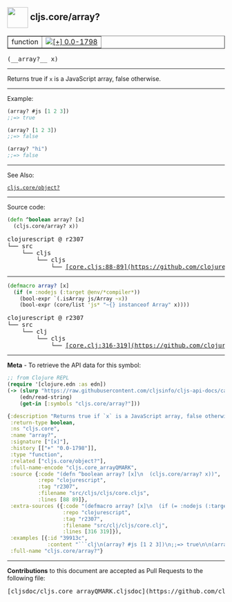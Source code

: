 ## <img width="48px" valign="middle" src="http://i.imgur.com/Hi20huC.png"> cljs.core/array?

 <table border="1">
<tr>

<td>function</td>
<td><a href="https://github.com/cljsinfo/cljs-api-docs/tree/0.0-1798"><img valign="middle" alt="[+] 0.0-1798" src="https://img.shields.io/badge/+-0.0--1798-lightgrey.svg"></a> </td>
</tr>
</table>

 <samp>
(__array?__ x)<br>
</samp>

---

Returns true if `x` is a JavaScript array, false otherwise.

---

Example:

```clj
(array? #js [1 2 3])
;;=> true

(array? [1 2 3])
;;=> false

(array? "hi")
;;=> false
```

---

See Also:

[`cljs.core/object?`](cljs.core_objectQMARK.md)<br>

---


Source code:

```clj
(defn ^boolean array? [x]
  (cljs.core/array? x))
```

 <pre>
clojurescript @ r2307
└── src
    └── cljs
        └── cljs
            └── <ins>[core.cljs:88-89](https://github.com/clojure/clojurescript/blob/r2307/src/cljs/cljs/core.cljs#L88-L89)</ins>
</pre>


---

```clj
(defmacro array? [x]
  (if (= :nodejs (:target @env/*compiler*))
    (bool-expr `(.isArray js/Array ~x))
    (bool-expr (core/list 'js* "~{} instanceof Array" x))))
```

 <pre>
clojurescript @ r2307
└── src
    └── clj
        └── cljs
            └── <ins>[core.clj:316-319](https://github.com/clojure/clojurescript/blob/r2307/src/clj/cljs/core.clj#L316-L319)</ins>
</pre>

---

__Meta__ - To retrieve the API data for this symbol:

```clj
;; from Clojure REPL
(require '[clojure.edn :as edn])
(-> (slurp "https://raw.githubusercontent.com/cljsinfo/cljs-api-docs/catalog/cljs-api.edn")
    (edn/read-string)
    (get-in [:symbols "cljs.core/array?"]))
```

```clj
{:description "Returns true if `x` is a JavaScript array, false otherwise.",
 :return-type boolean,
 :ns "cljs.core",
 :name "array?",
 :signature ["[x]"],
 :history [["+" "0.0-1798"]],
 :type "function",
 :related ["cljs.core/object?"],
 :full-name-encode "cljs.core_arrayQMARK",
 :source {:code "(defn ^boolean array? [x]\n  (cljs.core/array? x))",
          :repo "clojurescript",
          :tag "r2307",
          :filename "src/cljs/cljs/core.cljs",
          :lines [88 89]},
 :extra-sources ({:code "(defmacro array? [x]\n  (if (= :nodejs (:target @env/*compiler*))\n    (bool-expr `(.isArray js/Array ~x))\n    (bool-expr (core/list 'js* \"~{} instanceof Array\" x))))",
                  :repo "clojurescript",
                  :tag "r2307",
                  :filename "src/clj/cljs/core.clj",
                  :lines [316 319]}),
 :examples [{:id "39913c",
             :content "```clj\n(array? #js [1 2 3])\n;;=> true\n\n(array? [1 2 3])\n;;=> false\n\n(array? \"hi\")\n;;=> false\n```"}],
 :full-name "cljs.core/array?"}

```

---

__Contributions__ to this document are accepted as Pull Requests to the following file:

 <pre>
[cljsdoc/cljs.core_arrayQMARK.cljsdoc](https://github.com/cljsinfo/cljs-api-docs/blob/master/cljsdoc/cljs.core_arrayQMARK.cljsdoc)
</pre>

